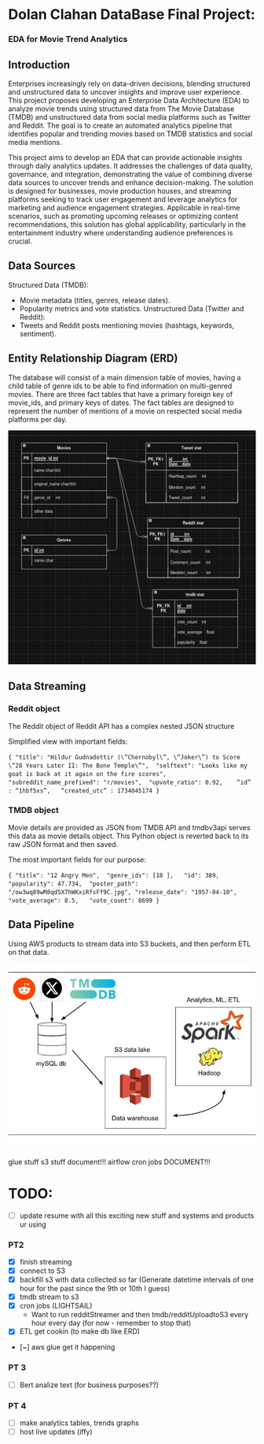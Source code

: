 # Dolan Clahan DataBase Final Project:
### EDA for Movie Trend Analytics

## Introduction
Enterprises increasingly rely on data-driven decisions, blending structured and unstructured data to uncover insights and improve user experience. This project proposes developing an Enterprise Data Architecture (EDA) to analyze movie trends using structured data from The Movie Database (TMDB) and unstructured data from social media platforms such as Twitter and Reddit. The goal is to create an automated analytics pipeline that identifies popular and trending movies based on TMDB statistics and social media mentions.

This project aims to develop an EDA that can provide actionable insights through daily analytics updates. It addresses the challenges of data quality, governance, and integration, demonstrating the value of combining diverse data sources to uncover trends and enhance decision-making. The solution is designed for businesses, movie production houses, and streaming platforms seeking to track user engagement and leverage analytics for marketing and audience engagement strategies. Applicable in real-time scenarios, such as promoting upcoming releases or optimizing content recommendations, this solution has global applicability, particularly in the entertainment industry where understanding audience preferences is crucial.

## Data Sources
Structured Data (TMDB):
 - Movie metadata (titles, genres, release dates).
 - Popularity metrics and vote statistics.
Unstructured Data (Twitter and Reddit):
 - Tweets and Reddit posts mentioning movies (hashtags, keywords, sentiment).

## Entity Relationship Diagram (ERD)
The database will consist of a main dimension table of movies, having a child table of genre ids to be able to find information on multi-genred movies. There are three fact tables that have a primary foreign key of movie_ids, and primary keys of dates. The fact tables are designed to represent the number of mentions of a movie on respected social media platforms per day.

![image](/pics/ERD-tmdb.png) 
<!-- include abs path https://github.com/dclahan/.... -->

## Data Streaming
### Reddit object
The Reddit object of Reddit API has a complex nested JSON structure

Simplified view with important fields:

`{
    "title": "Hildur Gudnadottir (\“Chernobyl\”, \“Joker\”) to Score \“28 Years Later II: The Bone Temple\”", 
    "selftext": "Looks like my goat is back at it again on the fire scores", 
    "subreddit_name_prefixed": "r/movies", 
    "upvote_ratio": 0.92,    “id” : “1hbf5xs”,   “created_utc” : 1734045174
}`

### TMDB object
Movie details are provided as JSON from TMDB API and tmdbv3api serves this data as movie details object. This Python object is reverted back to its raw JSON format and then saved.

The most important fields for our purpose:

`{
    "title": "12 Angry Men",  "genre_ids": [18 ],   "id": 389,
    "popularity": 47.734,  "poster_path": "/ow3wq89wM8qd5X7hWKxiRfsFf9C.jpg",
    "release_date": "1957-04-10",   "vote_average": 8.5,   "vote_count": 8699
}`

## Data Pipeline

Using AWS products to stream data into S3 buckets, and then perform ETL on that data.

![image](/pics/workflow.jpg)


glue stuff
s3 stuff
document!!!
airflow cron jobs
DOCUMENT!!!  



# TODO:
- [ ] update resume with all this exciting new stuff and systems and products ur using
### PT2
 - [x] finish streaming
 - [x] connect to S3
 - [x] backfill s3 with data collected so far (Generate datetime intervals of one hour for the past since the 9th or 10th I guess)
 - [x] tmdb stream to s3
 - [x] cron jobs (LIGHTSAIL) 
    - Want to run redditStreamer and then tmdb/redditUploadtoS3 every hour every day (for now - remember to stop that)
 - [x] ETL get cookin (to make db like ERD)
 - [~] aws glue get it happening
### PT 3
 - [ ] Bert analize text (for business purposes??)
### PT 4
 - [ ] make analytics tables, trends graphs
 - [ ] host live updates (iffy)
